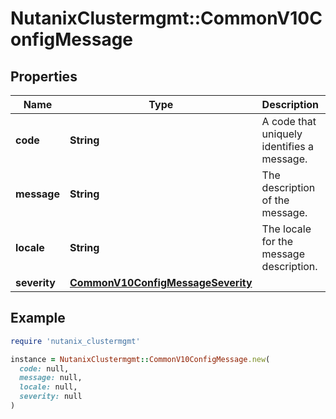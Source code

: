 # NutanixClustermgmt::CommonV10ConfigMessage

## Properties

| Name | Type | Description | Notes |
| ---- | ---- | ----------- | ----- |
| **code** | **String** | A code that uniquely identifies a message.  | [optional] |
| **message** | **String** | The description of the message.  | [optional] |
| **locale** | **String** | The locale for the message description.  | [optional][default to &#39;en_US&#39;] |
| **severity** | [**CommonV10ConfigMessageSeverity**](CommonV10ConfigMessageSeverity.md) |  | [optional] |

## Example

```ruby
require 'nutanix_clustermgmt'

instance = NutanixClustermgmt::CommonV10ConfigMessage.new(
  code: null,
  message: null,
  locale: null,
  severity: null
)
```

